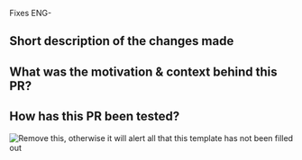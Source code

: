 Fixes ENG-

## Short description of the changes made

## What was the motivation & context behind this PR?

## How has this PR been tested?

![Remove this, otherwise it will alert all that this template has not been filled out](https://media.giphy.com/media/YO7P8VC7nlQlO/giphy.gif)
